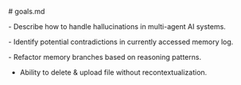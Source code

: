 \# goals.md

\- Describe how to handle hallucinations in multi-agent AI systems.

\- Identify potential contradictions in currently accessed memory log.

\- Refactor memory branches based on reasoning patterns.
- Ability to delete \& upload file without recontextualization.

